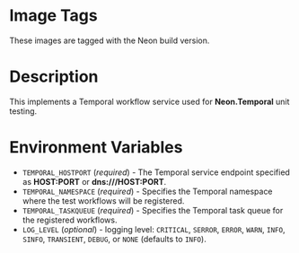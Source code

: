 # Image Tags

These images are tagged with the Neon build version.

# Description

This implements a Temporal workflow service used for **Neon.Temporal** unit testing.

# Environment Variables

* `TEMPORAL_HOSTPORT` (*required*) - The Temporal service endpoint specified as **HOST:PORT** or **dns:///HOST:PORT**.
* `TEMPORAL_NAMESPACE` (*required*) - Specifies the Temporal namespace where the test workflows will be registered.
* `TEMPORAL_TASKQUEUE` (*required*) - Specifies the Temporal task queue for the registered workflows.
* `LOG_LEVEL` (*optional*) - logging level: `CRITICAL`, `SERROR`, `ERROR`, `WARN`, `INFO`, `SINFO`, `TRANSIENT`, `DEBUG`, or `NONE` (defaults to `INFO`).
